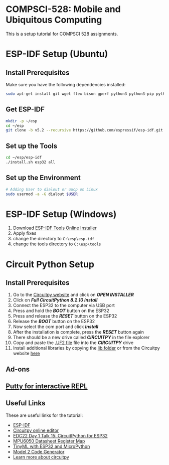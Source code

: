 # COMPSCI-528: Mobile and Ubiquitous Computing

This is a setup tutorial for COMPSCI 528 assignments.


# ESP-IDF Setup (Ubuntu)

## Install Prerequisites

Make sure you have the following dependencies installed:

```bash
sudo apt-get install git wget flex bison gperf python3 python3-pip python3-venv cmake ninja-build ccache libffi-dev libssl-dev dfu-util libusb-1.0-0
```

## Get ESP-IDF

```bash
mkdir -p ~/esp
cd ~/esp
git clone -b v5.2 --recursive https://github.com/espressif/esp-idf.git
```

## Set up the Tools

```bash
cd ~/esp/esp-idf
./install.sh esp32 all
```

## Set up the Environment

```bash
# Adding User to dialout or uucp on Linux
sudo usermod -a -G dialout $USER
```

# ESP-IDF Setup (Windows)

1. Download [ESP-IDF Tools Online Installer](https://dl.espressif.com/dl/idf-installer/esp-idf-tools-setup-online-2.24.exe?)
2. Apply fixes
3. change the directory to `C:\esp\esp-idf`
4. change the tools directory to `C:\esp\tools`

# Circuit Python Setup

## Install Prerequisites

1. Go to the [Circuitpy website](https://circuitpython.org/board/espressif_esp32s3_devkitc_1_n32r8/) and click on ***OPEN INSTALLER***
2. Click on ***Full CircuitPython 8.2.10 Install***
3. Connect the ESP32 to the computer via USB port
4. Press and hold the ***BOOT*** button on the ESP32
5. Press and release the ***RESET*** button on the ESP32
6. Release the ***BOOT*** button on the ESP32
7. Now select the com port and click ***Install***
8. After the installation is complete, press the ***RESET*** button again
9. There should be a new drive called ***CIRCUITPY*** in the file explorer
10. Copy and paste the [.UF2 file](https://downloads.circuitpython.org/bin/espressif_esp32s3_devkitc_1_n32r8/en_US/adafruit-circuitpython-espressif_esp32s3_devkitc_1_n32r8-en_US-8.2.10.uf2) file into the ***CIRCUITPY*** drive
11. Install additional libraries by copying the [lib folder](../main/lib/)
 or from the Circuitpy website [here](https://circuitpython.org/libraries#:~:text=Bundles-,Bundle%20for%20Version%208.x,-This%20bundle%20is)

## Ad-ons
[Putty for interactive REPL](https://www.chiark.greenend.org.uk/~sgtatham/putty/latest.html)
---
 ## Useful Links

These are useful links for the tutorial:

- [ESP-IDF](https://docs.espressif.com/projects/esp-idf/en/latest/esp32/get-started/index.html)
- [Circuitpy online editor](https://code.circuitpython.org)
- [EDC22 Day 1 Talk 15: CircuitPython for ESP32](https://www.youtube.com/watch?v=1eZQzn0PX-A)
- [MPU6050 Datasheet Register Map](https://cdn.sparkfun.com/datasheets/Sensors/Accelerometers/RM-MPU-6000A.pdf) 
- [TinyML with ESP32 and MicroPython](https://github.com/tkeyo/tinyml-esp)
- [Model 2 Code Generator](https://github.com/BayesWitnesses/m2cgen/tree/master)
- [Learn more about circuitpy](https://www.youtube.com/watch?v=1rkM0Ow8Pkc)